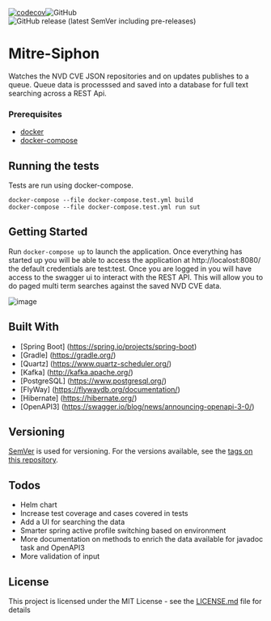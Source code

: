 [![codecov](https://codecov.io/gh/akboyd88/mitre-siphon/branch/master/graph/badge.svg?token=70JSHSV2IY)](https://codecov.io/gh/akboyd88/mitre-siphon)![GitHub](https://img.shields.io/github/license/akboyd88/mitre-siphon)![GitHub release (latest SemVer including pre-releases)](https://img.shields.io/github/v/release/akboyd88/mitre-siphon?include_prereleases)
# Mitre-Siphon

Watches the NVD CVE JSON repositories and on updates publishes to a queue. Queue data is processsed and saved into a database for full text searching across a REST Api.


### Prerequisites

- [docker](https://docs.docker.com/desktop/) 
- [docker-compose](https://docs.docker.com/compose/) 


## Running the tests

Tests are run using docker-compose. 
```
docker-compose --file docker-compose.test.yml build
docker-compose --file docker-compose.test.yml run sut
```

## Getting Started
Run `docker-compose up` to launch the application. Once everything has started up you will be able to access the application at http://localost:8080/ the default credentials are test:test. Once you are logged in you will have access to the swagger ui to interact with the REST API. This will allow you to do paged multi term searches against the saved NVD CVE data.

![image](https://user-images.githubusercontent.com/8363252/106229649-9adac180-61b3-11eb-8aa9-614ebfb1dcf3.png)


## Built With

- [Spring Boot] (https://spring.io/projects/spring-boot)
- [Gradle] (https://gradle.org/)
- [Quartz] (https://www.quartz-scheduler.org/)
- [Kafka] (http://kafka.apache.org/)
- [PostgreSQL] (https://www.postgresql.org/)
- [FlyWay] (https://flywaydb.org/documentation/)
- [Hibernate] (https://hibernate.org/)
- [OpenAPI3] (https://swagger.io/blog/news/announcing-openapi-3-0/)


## Versioning

[SemVer](http://semver.org/) is used for versioning. For the versions available, see the [tags on this repository](https://github.com/akboyd88/mitre-siphon/tags). 

## Todos
- Helm chart
- Increase test coverage and cases covered in tests
- Add a UI for searching the data
- Smarter spring active profile switching based on environment
- More documentation on methods to enrich the data available for javadoc task and OpenAPI3
- More validation of input


## License

This project is licensed under the MIT License - see the [LICENSE.md](LICENSE.md) file for details
